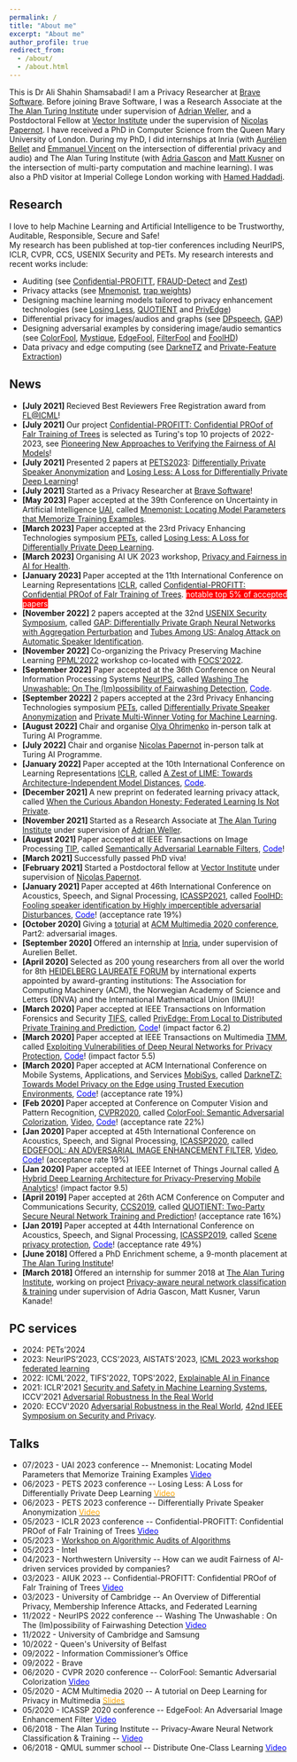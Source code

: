 ```yaml
---
permalink: /
title: "About me"
excerpt: "About me"
author_profile: true
redirect_from: 
  - /about/
  - /about.html
---
```


This is Dr Ali Shahin Shamsabadi! I am a Privacy Researcher at [Brave Software](https://brave.com). Before joining Brave Software, I was a Research Associate at the [The Alan Turing Institute](https://www.turing.ac.uk) under supervision of [Adrian Weller](http://mlg.eng.cam.ac.uk/adrian/), and a Postdoctoral Fellow at [Vector Institute](https://vectorinstitute.ai) under the supervision of [Nicolas Papernot](https://www.papernot.fr).
I have received a PhD in Computer Science from the Queen Mary University of London. During my PhD, I did internships at Inria (with [Aurélien Bellet](http://researchers.lille.inria.fr/abellet/) and [Emmanuel Vincent](https://members.loria.fr/EVincent/) on the intersection of differential privacy and audio) and The Alan Turing Institute (with [Adria Gascon](https://www.lsi.upc.edu/~agascon/) and [Matt Kusner](https://mkusner.github.io) on the intersection of multi-party computation and machine learning). I was also a PhD visitor at Imperial College London working with [Hamed Haddadi](https://www.imperial.ac.uk/people/h.haddadi).

## Research 
I love to help Machine Learning and Artificial Intelligence to be Trustworthy, Auditable, Responsible, Secure and Safe!<br />
My research has been published at top-tier conferences including NeurIPS, ICLR, CVPR, CCS, USENIX Security and PETs. My research interests and recent works include:
- Auditing (see [Confidential-PROFITT](https://openreview.net/forum?id=iIfDQVyuFD), [FRAUD-Detect](https://openreview.net/pdf?id=3vmKQUctNy) and [Zest](https://openreview.net/forum?id=OUz_9TiTv9j))
- Privacy attacks (see [Mnemonist](https://openreview.net/pdf?id=oVn5GLyONY), [trap weights](https://arxiv.org/pdf/2112.02918.pdf))
- Designing machine learning models tailored to privacy enhancement technologies (see [Losing Less](https://petsymposium.org/popets/2023/popets-2023-0083.pdf), [QUOTIENT](https://arxiv.org/pdf/1907.03372) and [PrivEdge](https://arxiv.org/pdf/2004.05574))
- Differential privacy for images/audios and graphs (see [DPspeech](https://arxiv.org/pdf/2202.11823.pdf), [GAP](https://arxiv.org/pdf/2203.00949.pdf))
- Designing adversarial examples by considering image/audio semantics (see [ColorFool](https://openaccess.thecvf.com/content_CVPR_2020/papers/Shamsabadi_ColorFool_Semantic_Adversarial_Colorization_CVPR_2020_paper.pdf), [Mystique](https://arxiv.org/pdf/2202.02751.pdf), [EdgeFool](https://arxiv.org/pdf/1910.12227.pdf), [FilterFool](https://arxiv.org/pdf/2008.06069.pdf) and [FoolHD](https://arxiv.org/pdf/2011.08483.pdf))
- Data privacy and edge computing (see [DarkneTZ](https://arxiv.org/pdf/2004.05703) and [Private-Feature Extraction](https://arxiv.org/pdf/1802.03151.pdf))

## News
- <b> [July 2021] </b> Recieved Best Reviewers Free Registration award from [FL@ICML](https://fl-icml2023.github.io/)!
- <b> [July 2021] </b> Our project [Confidential-PROFITT: Confidential PROof of FaIr Training of Trees](https://openreview.net/forum?id=iIfDQVyuFD) is selected as Turing's top 10 projects of 2022-2023, see [Pioneering New Approaches to Verifying the Fairness of AI Models](https://t.co/I2b4PUPkbs)!
- <b> [July 2021] </b> Presented 2 papers at [PETS2023](https://petsymposium.org/2023/): [Differentially Private Speaker Anonymization](https://drive.google.com/file/d/1s-da_nW0Rz-RJO6Rovo0qM8auvpOYTg8/view?usp=share_link) and [Losing Less: A Loss for Differentially Private Deep Learning](https://drive.google.com/file/d/1leWqbEArDvZzM_zCEtjk6i_Vk5uvTpnF/view?usp=share_link)!
- <b> [July 2021] </b> Started as a Privacy Researcher at [Brave Software](https://brave.com)!
- <b> [May 2023] </b> Paper accepted at the 39th Conference on Uncertainty in Artificial Intelligence [UAI](https://www.auai.org/uai2023/), called [Mnemonist: Locating Model Parameters that Memorize Training Examples](https://openreview.net/pdf?id=oVn5GLyONY). 
- <b> [March 2023] </b> Paper accepted at the 23rd Privacy Enhancing Technologies symposium [PETs](https://petsymposium.org/index.php), called [Losing Less: A Loss for Differentially Private Deep Learning](https://petsymposium.org/popets/2023/popets-2023-0083.pdf).
- <b> [March 2023] </b> Organising AI UK 2023 workshop, [Privacy and Fairness in AI for Health](https://private-fair-ai.github.io).
- <b> [January 2023] </b> Paper accepted at the 11th International Conference on Learning Representations [ICLR](https://iclr.cc), called [Confidential-PROFITT: Confidential PROof of FaIr Training of Trees](https://openreview.net/forum?id=iIfDQVyuFD). <span style="background-color:red"><font color="white"> notable top 5% of accepted papers </font></span>
- <b> [November 2022] </b> 2 papers accepted at the 32nd [USENIX Security Symposium](https://www.usenix.org/conference/usenixsecurity23), called [GAP: Differentially Private Graph Neural Networks with Aggregation Perturbation](https://arxiv.org/pdf/2203.00949.pdf) and [Tubes Among US: Analog Attack on Automatic Speaker Identification](https://alishahin.github.io).
- <b> [November 2022] </b> Co-organizing the Privacy Preserving Machine Learning [PPML'2022](https://ppml-workshop.github.io/ppml22/) workshop co-located with [FOCS'2022](https://focs2022.eecs.berkeley.edu).
- <b> [September 2022] </b> Paper accepted at the 36th Conference on Neural Information Processing Systems [NeurIPS](https://neurips.cc), called [Washing The Unwashable: On The (Im)possibility of Fairwashing Detection](https://openreview.net/pdf?id=3vmKQUctNy), [<font color="blue">Code</font>](https://github.com/cleverhans-lab/FRAUD-Detect).
- <b> [September 2022] </b> 2 papers accepted at the 23rd Privacy Enhancing Technologies symposium [PETs](https://petsymposium.org/index.php), called [Differentially Private Speaker Anonymization](https://petsymposium.org/popets/2023/popets-2023-0007.pdf) and [Private Multi-Winner Voting for Machine Learning](https://alishahin.github.io).
- <b> [August 2022] </b> Chair and organise [Olya Ohrimenko](https://scholar.google.com/citations?hl=en&user=lzfVm_8AAAAJ&view_op=list_works&sortby=pubdate) in-person talk at Turing AI Programme.
- <b> [July 2022] </b> Chair and organise [Nicolas Papernot](https://www.papernot.fr) in-person talk at Turing AI Programme.
- <b> [January 2022] </b> Paper accepted at the 10th International Conference on Learning Representations [ICLR](https://iclr.cc), called [A Zest of LIME: Towards Architecture-Independent Model Distances](https://openreview.net/forum?id=OUz_9TiTv9j), [<font color="blue">Code</font>](https://github.com/cleverhans-lab/Zest-Model-Distance).
- <b> [December 2021] </b> A new preprint on federated learning privacy attack, called [When the Curious Abandon Honesty: Federated Learning Is Not Private](https://arxiv.org/pdf/2112.02918.pdf).
- <b> [November 2021] </b> Started as a Research Associate at [The Alan Turing Institute](https://www.turing.ac.uk) under supervision of [Adrian Weller](http://mlg.eng.cam.ac.uk/adrian/).
- <b> [August 2021] </b> Paper accepted at IEEE Transactions on Image Processing [TIP](https://ieeexplore.ieee.org/xpl/RecentIssue.jsp?punumber=83), called [Semantically Adversarial Learnable Filters](https://arxiv.org/pdf/2008.06069.pdf), [<font color="blue">Code</font>](https://github.com/AliShahin/FilterFool)!
- <b> [March 2021] </b> Successfully passed PhD viva!
- <b> [February 2021] </b> Started a Postdoctoral fellow at [Vector Institute](https://vectorinstitute.ai) under supervision of [Nicolas Papernot](https://www.papernot.fr).
- <b> [January 2021] </b> Paper accepted at 46th International Conference on Acoustics, Speech, and Signal Processing, [ICASSP2021](https://2021.ieeeicassp.org), called [FoolHD: Fooling speaker identification by Highly imperceptible adversarial Disturbances](https://arxiv.org/pdf/2011.08483.pdf), [<font color="blue">Code</font>](https://fsepteixeira.github.io/FoolHD/)! (acceptance rate 19%)
- <b> [October 2020] </b> Giving a [toturial](http://cis.eecs.qmul.ac.uk/privacymultimedia.html) at [ACM Multimedia 2020 conference](https://2020.acmmm.org), Part2: adversarial images. 
- <b> [September 2020] </b> Offered an internship at [Inria](https://www.inria.fr/en/centre-inria-lille-nord-europe), under supervision of Aurelien Bellet.
- <b> [April 2020] </b> Selected as 200 young researchers from all over the world for 8th [HEIDELBERG LAUREATE FORUM](https://www.heidelberg-laureate-forum.org/about-us.html) by international experts appointed by award-granting institutions: The Association for Computing Machinery (ACM), the Norwegian Academy of Science and Letters (DNVA) and the International Mathematical Union (IMU)!
- <b> [March 2020] </b> Paper accepted at IEEE Transactions on Information Forensics and Security [TIFS](https://ieeexplore.ieee.org/xpl/RecentIssue.jsp?punumber=10206), called [PrivEdge: From Local to Distributed Private Training and Prediction](https://arxiv.org/pdf/2004.05574.pdf), [<font color="blue">Code</font>](https://github.com/smartcameras/PrivEdge)! (impact factor 6.2)
- <b> [March 2020] </b> Paper accepted at IEEE Transactions on Multimedia [TMM](https://ieeexplore.ieee.org/xpl/RecentIssue.jsp?punumber=6046), called [Exploiting Vulnerabilities of Deep Neural Networks for Privacy Protection](https://arxiv.org/pdf/2007.09766.pdf), [<font color="blue">Code</font>](https://github.com/smartcameras/RP-FGSM)! (impact factor 5.5)
- <b> [March 2020] </b> Paper accepted at ACM International Conference on Mobile Systems, Applications, and Services [MobiSys](https://www.sigmobile.org/mobisys/2020/), called [DarkneTZ: Towards Model Privacy on the Edge using Trusted Execution Environments](https://arxiv.org/pdf/2004.05703.pdf), [<font color="blue">Code</font>](https://github.com/mofanv/darknetz)! (acceptance rate 19%)
- <b> [Feb 2020] </b> Paper accepted at Conference on Computer Vision and Pattern Recognition, [CVPR2020](http://cvpr2020.thecvf.com), called [ColorFool: Semantic Adversarial Colorization](https://arxiv.org/pdf/1911.10891.pdf), [Video](https://www.youtube.com/watch?v=fGw1ZiqOrWo), [<font color="blue">Code</font>](https://github.com/smartcameras/ColorFool)! (acceptance rate 22%)
- <b> [Jan 2020] </b> Paper accepted at 45th International Conference on Acoustics, Speech, and Signal Processing, [ICASSP2020](https://2020.ieeeicassp.org), called [EDGEFOOL: AN ADVERSARIAL IMAGE ENHANCEMENT FILTER](https://arxiv.org/pdf/1910.12227.pdf), [Video](https://www.youtube.com/watch?time_continue=16&v=jzoo5USTUSs&feature=emb_logo), [<font color="blue">Code</font>](https://github.com/smartcameras/EdgeFool)! (acceptance rate 19%)
- <b> [Jan 2020] </b> Paper accepted at IEEE Internet of Things Journal called [A Hybrid Deep Learning Architecture for Privacy-Preserving Mobile Analytics](https://arxiv.org/pdf/1703.02952.pdf)! (impact factor 9.5)
- <b> [April 2019] </b> Paper accepted at 26th ACM Conference on Computer and Communications Security, [CCS2019](https://sigsac.org/ccs/CCS2019/), called [QUOTIENT: Two-Party Secure Neural Network Training and Prediction](https://arxiv.org/pdf/1907.03372.pdf)! (acceptance rate 16%)
- <b> [Jan 2019] </b> Paper accepted at 44th International Conference on Acoustics, Speech, and Signal Processing, [ICASSP2019](https://2019.ieeeicassp.org), called [Scene privacy protection](https://qmro.qmul.ac.uk/xmlui/bitstream/handle/123456789/56780/Cavallaro%20Scene%20privacy%20protection%202019%20Accepted.pdf?sequence=2), [<font color="blue">Code</font>](https://github.com/smartcameras/P-FGSM)! (acceptance rate 49%)
- <b> [June 2018] </b> Offered a PhD Enrichment scheme, a 9-month placement at [The Alan Turing Institute](https://www.turing.ac.uk)!
- <b> [March 2018] </b> Offered an internship for summer 2018 at [The Alan Turing Institute](https://www.turing.ac.uk), working on project [Privacy-aware neural network classification & training](https://aticdn.s3-eu-west-1.amazonaws.com/2017/12/Internship-Project-Descriptions-2018-FINAL-WC.pdf) under supervision of Adria Gascon, Matt Kusner, Varun Kanade!

## PC services 
- 2024: PETs’2024
- 2023: NeurIPS’2023, CCS'2023, AISTATS'2023, [ICML 2023 workshop federated learning](https://fl-icml2023.github.io) 
- 2022: ICML'2022, TIFS'2022, TOPS'2022, [Explainable AI in Finance](https://sites.google.com/view/2022-workshop-explainable-ai/) 
- 2021: ICLR'2021 [Security and Safety in Machine Learning Systems](https://aisecure-workshop.github.io/aml-iclr2021/committee), ICCV'2021 [Adversarial Robustness In the Real World](https://iccv21-adv-workshop.github.io)
- 2020: ECCV'2020 [Adversarial Robustness in the Real World](https://eccv20-adv-workshop.github.io), [42nd IEEE Symposium on Security and Privacy](http://www.ieee-security.org/TC/SP2021/cfpapers.html).


## Talks
- 07/2023 - UAI 2023 conference -- Mnemonist: Locating Model Parameters that Memorize Training Examples <i class="fa fa-youtube-play" style="color:blue"></i>[<font color="blue">Video</font>](https://www.youtube.com/watch?v=-GE8BUZzjlo)
- 06/2023 - PETS 2023 conference -- Losing Less: A Loss for Differentially Private Deep Learning <i class="fa fa-file-powerpoint-o" style="color:orange"></i>[<font color="orange">Video</font>](https://drive.google.com/file/d/1leWqbEArDvZzM_zCEtjk6i_Vk5uvTpnF/view)
- 06/2023 - PETS 2023 conference -- Differentially Private Speaker Anonymization <i class="fa fa-file-powerpoint-o" style="color:orange"></i>[<font color="orange">Video</font>](https://drive.google.com/file/d/1s-da_nW0Rz-RJO6Rovo0qM8auvpOYTg8/view)
- 05/2023 - ICLR 2023 conference -- Confidential-PROFITT: Confidential PROof of FaIr Training of Trees <i class="fa fa-youtube-play" style="color:blue"></i>[<font color="blue">Video</font>](https://iclr.cc/virtual/2023/poster/11224)
- 05/2023 - [Workshop on Algorithmic Audits of Algorithms](https://algorithmic-audits.github.io) 
- 05/2023 - Intel
- 04/2023 - Northwestern University -- How can we audit Fairness of AI-driven services provided by companies?
- 03/2023 - AIUK 2023 -- Confidential-PROFITT: Confidential PROof of FaIr Training of Trees <i class="fa fa-youtube-play" style="color:blue"></i>[<font color="blue">Video</font>](https://www.youtube.com/watch?app=desktop&v=np6-cSckPV4&t=2364s)
- 03/2023 - University of Cambridge -- An Overview of Differential Privacy, Membership Inference Attacks, and Federated Learning 
- 11/2022 - NeurIPS 2022 conference -- Washing The Unwashable : On The (Im)possibility of Fairwashing Detection <i class="fa fa-youtube-play" style="color:blue"></i>[<font color="blue">Video</font>](https://neurips.cc/virtual/2022/poster/54741)
- 11/2022 - University of Cambridge and Samsung  
- 10/2022 - Queen's University of Belfast  
- 09/2022 - Information Commissioner’s Office  
- 09/2022 - Brave
- 06/2020 - CVPR 2020 conference -- ColorFool: Semantic Adversarial Colorization <i class="fa fa-youtube-play" style="color:blue"></i>[<font color="blue">Video</font>](https://www.youtube.com/watch?v=fGw1ZiqOrWo)
- 05/2020 - ACM Multimedia 2020 -- A tutorial on Deep Learning for Privacy in Multimedia <i class="fa fa-file-powerpoint-o" style="color:orange"></i>[<font color="orange">Slides</font>](https://cis.eecs.qmul.ac.uk/pdfs/2020.10.12__DeepLearningForPrivacyInMultimedia_Part2.pdf)
- 05/2020 - ICASSP 2020 conference -- EdgeFool: An Adversarial Image Enhancement Filter <i class="fa fa-youtube-play" style="color:blue"></i>[<font color="blue">Video</font>](https://www.youtube.com/watch?v=jzoo5USTUSs&t=1s)
- 06/2018 - The Alan Turing Institute -- Privacy-Aware Neural Network Classification & Training -- <i class="fa fa-youtube-play" style="color:blue"></i>[<font color="blue">Video</font>](https://www.youtube.com/watch?v=pJtw6IRo9q4)
- 06/2018 - QMUL summer school -- Distribute One-Class Learning <i class="fa fa-youtube-play" style="color:blue"></i>[<font color="blue">Video</font>](https://www.youtube.com/watch?v=9w_TP8iwpxI)
